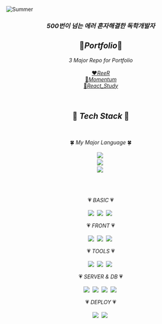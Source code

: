  ![Summer](https://capsule-render.vercel.app/api?type=waving&color=FE9AA8&&animation=fadeIn&fontColor=FFFFFF&height=200&section=header&text=Dasom%20Kim&fontSize=90)
<h3 align="center"><em>500번이 넘는 에러 혼자해결한 독학개발자</em></h3>
<h2 align="center"> 📌<em>Portfolio</em>📌 </h2>
<p align="center"><em>3 Major Repo for Portfolio</em><br/>
 <br/>
 <a href="https://github.com/summer-kim/ReeR">❤️<em>ReeR</em></a><br/>
 <a href="https://github.com/summer-kim/Momentum">💛<em>Momentum</em></a><br/>
 <a href="https://github.com/summer-kim/React_Study">💜<em>React_Study</em></a><br/>
</p>
<br/>
<h2 align="center"> 💎 <em>Tech Stack</em> 💎 </h2>
 <br/>
<p align="center"> 🍀 <em>My Major Language</em> 🍀<br/>
 <br/>
  <img src="https://img.shields.io/badge/-Javascript-F7DF1E?style=for-the-badge&logo=Javascript&logoColor=white"/></a>&nbsp<br/>
  <img src="http://img.shields.io/badge/-Node.js-339933?style=for-the-badge&logo=Node.js&logoColor=white"/></a>&nbsp<br/>
  <img src="https://img.shields.io/badge/-React-61dbfb?style=for-the-badge&logo=React&logoColor=white"/></a>&nbsp<br/>
</p>
 <br/>
 <br/>
<p align="center"> 💗 <em>BASIC</em> 💗<br/>
 <br/>
  <img src="http://img.shields.io/badge/-HTML5-E34F26?style=for-the-badge&logo=HTML5&logoColor=white"/></a>&nbsp
  <img src="http://img.shields.io/badge/-CSS3-1572B6?style=for-the-badge&logo=CSS3&logoColor=white"/></a>&nbsp
  <img src="http://img.shields.io/badge/-Sass-CC6699?style=for-the-badge&logo=Sass&logoColor=white"/></a>&nbsp
</p>

<p align="center"> 💗 <em>FRONT</em> 💗<br/>
 <br/>
  <img src="https://img.shields.io/badge/-React-61dbfb?style=for-the-badge&logo=React&logoColor=white"/></a>&nbsp
  <img src="http://img.shields.io/badge/-Redux-764ABC?style=for-the-badge&logo=Redux&logoColor=white"/></a>&nbsp
  <img src="http://img.shields.io/badge/Node_view_Engine-Handlebars-FF69B4?style=for-the-badge&logo=Node.js&logoColor=white"/></a>&nbsp
</p>

<p align="center"> 💗 <em>TOOLS</em> 💗<br/>
 <br/>
  <img src="https://img.shields.io/badge/-Webpack-8DD6F9?style=for-the-badge&logo=Webpack&logoColor=white"/></a>&nbsp
  <img src="https://img.shields.io/badge/-Babel-F9DC3E?style=for-the-badge&logo=Babel&logoColor=white"/></a>&nbsp
  <img src="https://img.shields.io/badge/-Font_Awesome-339AF0?style=for-the-badge&logo=Font_Awesome&logoColor=white"/></a>&nbsp
</p>

<p align="center"> 💗 <em>SERVER & DB</em> 💗 <br/>
 <br/>
  <img src="https://img.shields.io/badge/-Express-191919?style=for-the-badge&logo=Node.js&logoColor=white"/></a>&nbsp
  <img src="https://img.shields.io/badge/-Firebase-orange?style=for-the-badge&logo=Firebase&logoColor=white"/></a>&nbsp
  <img src="https://img.shields.io/badge/-Amazon_S3-569A31?style=for-the-badge&logo=Amazon-S3&logoColor=white"/></a>&nbsp
  <img src="https://img.shields.io/badge/-MongoDB-47A248?style=for-the-badge&logo=MongoDB&logoColor=white"/></a>&nbsp 
</p>

<p align="center"> 💗 <em>DEPLOY</em> 💗<br/>
 <br/>
  <img src="https://img.shields.io/badge/-Heroku-430098?style=for-the-badge&logo=Heroku&logoColor=white"/></a>&nbsp
  <img src="https://img.shields.io/badge/-Netlify-00C7B7?style=for-the-badge&logo=Netlify&logoColor=white"/></a>&nbsp
 </p>
 <br/>
 <br/> 
